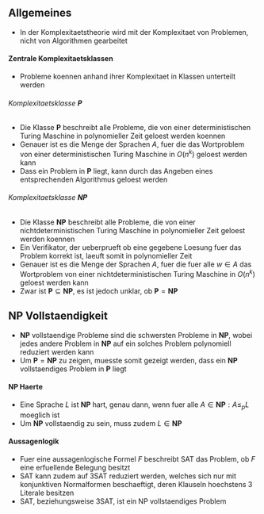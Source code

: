 ## Allgemeines
- In der Komplexitaetstheorie wird mit der Komplexitaet von Problemen, nicht von Algorithmen gearbeitet
#### Zentrale Komplexitaetsklassen
- Probleme koennen anhand ihrer Komplexitaet in Klassen unterteilt werden
###### Komplexitaetsklasse $\mathbf{P}$
- Die Klasse $\mathbf{P}$ beschreibt alle Probleme, die von einer deterministischen Turing Maschine in polynomieller Zeit geloest werden koennen
- Genauer ist es die Menge der Sprachen $A$, fuer die das Wortproblem von einer deterministischen Turing Maschine in $O(n^k)$ geloest werden kann
- Dass ein Problem in $\mathbf{P}$ liegt, kann durch das Angeben eines entsprechenden Algorithmus geloest werden
###### Komplexitaetsklasse $\mathbf{NP}$
- Die Klasse $\mathbf{NP}$ beschreibt alle Probleme, die von einer nichtdeterministischen Turing Maschine in polynomieller Zeit geloest werden koennen
- Ein Verifikator, der ueberprueft ob eine gegebene Loesung fuer das Problem korrekt ist, laeuft somit in polynomieller Zeit 
- Genauer ist es die Menge der Sprachen $A$, fuer die fuer alle $w \in A$ das Wortproblem von einer nichtdeterministischen Turing Maschine in $O(n^k)$ geloest werden kann
- Zwar ist $\mathbf{P} \subseteq \mathbf{NP}$, es ist jedoch unklar, ob $\mathbf{P} = \mathbf{NP}$
## $\mathbf{NP}$ Vollstaendigkeit
- $\mathbf{NP}$ vollstaendige Probleme sind die schwersten Probleme in $\mathbf{NP}$, wobei jedes andere Problem in $\mathbf{NP}$ auf ein solches Problem polynomiell reduziert werden kann
- Um $\mathbf{P} = \mathbf{NP}$ zu zeigen, muesste somit gezeigt werden, dass ein $\mathbf{NP}$ vollstaendiges Problem in $\mathbf{P}$ liegt
#### $\mathbf{NP}$ Haerte
- Eine Sprache $L$ ist $\mathbf{NP}$ hart, genau dann, wenn fuer alle $A \in \mathbf{NP}: A \leq_p L$ moeglich ist
- Um $\mathbf{NP}$ vollstaendig zu sein, muss zudem $L \in \mathbf{NP}$
#### Aussagenlogik
- Fuer eine aussagenlogische Formel $F$ beschreibt SAT das Problem, ob $F$ eine erfuellende Belegung besitzt
- SAT kann zudem auf 3SAT reduziert werden, welches sich nur mit konjunktiven Normalformen beschaeftigt, deren Klauseln hoechstens 3 Literale besitzen
- SAT, beziehungsweise 3SAT, ist ein NP vollstaendiges Problem